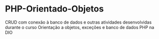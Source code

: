 # PHP-Orientado-Objetos
CRUD com conexão à banco de dados e outras atividades desenvolvidas durante o curso Orientação a objetos, exceções e banco de dados PHP na DIO
